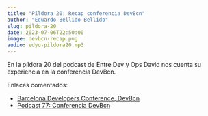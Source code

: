 ```yaml
---
title: "Píldora 20: Recap conferencia DevBcn"
author: "Eduardo Bellido Bellido"
slug: pildora-20
date: 2023-07-06T22:50:00
image: devbcn-recap.png
audio: edyo-pildora20.mp3
---
```


En la píldora 20 del podcast de Entre Dev y Ops David nos cuenta su experiencia en la conferencia DevBcn.

<!--more-->

Enlaces comentados:

- [Barcelona Developers Conference, DevBcn](https://www.devbcn.com/)
- [Podcast 77: Conferencia DevBcn](https://www.entredevyops.es/podcasts/podcast-77.html)
